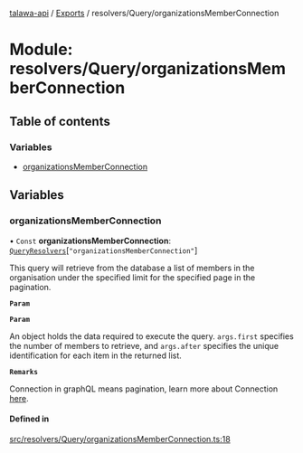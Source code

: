 [talawa-api](../README.md) / [Exports](../modules.md) / resolvers/Query/organizationsMemberConnection

# Module: resolvers/Query/organizationsMemberConnection

## Table of contents

### Variables

- [organizationsMemberConnection](resolvers_Query_organizationsMemberConnection.md#organizationsmemberconnection)

## Variables

### organizationsMemberConnection

• `Const` **organizationsMemberConnection**: [`QueryResolvers`](types_generatedGraphQLTypes.md#queryresolvers)[``"organizationsMemberConnection"``]

This query will retrieve from the database a list of members
in the organisation under the specified limit for the specified page in the pagination.

**`Param`**

**`Param`**

An object holds the data required to execute the query.
`args.first` specifies the number of members to retrieve, and `args.after` specifies
the unique identification for each item in the returned list.

**`Remarks`**

Connection in graphQL means pagination,
learn more about Connection [here](https://relay.dev/graphql/connections.htm).

#### Defined in

[src/resolvers/Query/organizationsMemberConnection.ts:18](https://github.com/PalisadoesFoundation/talawa-api/blob/53234da/src/resolvers/Query/organizationsMemberConnection.ts#L18)
